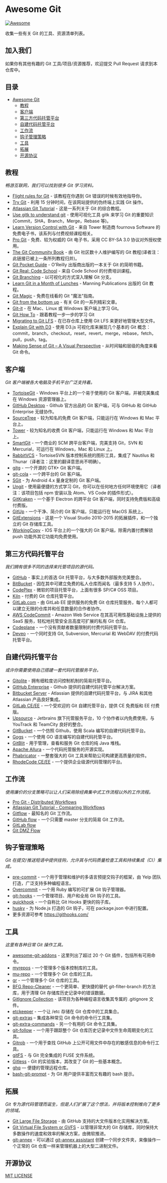 # Awesome Git

[![Awesome](https://cdn.rawgit.com/sindresorhus/awesome/d7305f38d29fed78fa85652e3a63e154dd8e8829/media/badge.svg)](https://github.com/sindresorhus/awesome)

收集一些有关 Git 的工具、资源清单列表。

## 加入我们
如果你有其他有趣的 Git 工具/项目/资源推荐，欢迎提交 Pull Request 请求到本仓库中。

## 目录
- [Awesome Git](#awesome-git)
	- [教程](#教程)
  - [客户端](#客户端)
  - [第三方代码托管平台](#第三方代码托管平台)
  - [自建代码托管平台](#自建代码托管平台)
  - [工作流](#工作流)
  - [钩子管理策略](#钩子管理策略)
  - [工具](#工具)
  - [拓展](#拓展)
  - [开源协议](#开源协议)

## 教程
*畅游互联网，我们可以找到很多 Git 学习资料。*

* [Flight rules for Git](https://github.com/k88hudson/git-flight-rules) - 该教程在你遇到 Git 错误的时候有效地指导你。
* [Try Git](https://try.github.io/) - 利用 15 分钟时间，在该网站提供的伪终端上实践 Git 操作。
* [Atlassian Git Tutorial](https://www.atlassian.com/git/tutorials/) - 这是一系列关于 Git 的综合教程。
* [Use gitk to understand git](https://lostechies.com/joshuaflanagan/2010/09/03/use-gitk-to-understand-git/) - 使用可视化工具 gitk 来学习 Git 的重要知识(Commit，SHA，Branch，Merge，Rebase 等)。
* [Learn Version Control with Git](https://www.git-tower.com/learn/) - 来自 Tower 制造商 fournova Software 的免费电子书，该系列与付费视频课程相关。
* [Pro Git](https://git-scm.com/book/) - 免费、较为权威的 Git 电子书，采用 CC BY-SA 3.0 协议对外授权使用。
* [The Git Community Book](https://schacon.github.io/gitbook/) - 由 Git 社区数十人维护编写的 Git 教程(译者注：此链接已被上一条所列教程归并)。
* [Git Pocket Guide](http://chimera.labs.oreilly.com/books/1230000000561) - O'Reilly 出版商出版的一本关于 Git 的简明书籍。
* [Git Real: Code School](https://www.codeschool.com/courses/git-real/) - 来自 Code School 的付费培训课程。
* [Git Branching](http://pcottle.github.io/learnGitBranching/) - 以可视化的方式深入理解 Git 分支。
* [Learn Git in a Month of Lunches](https://www.manning.com/books/learn-git-in-a-month-of-lunches) - Manning Publications 出版的 Git 教程。
* [Git Magic](http://www-cs-students.stanford.edu/~blynn/gitmagic/index.html) - 免费在线看的 Git "魔法"指南。
* [Git from the bottom up](https://jwiegley.github.io/git-from-the-bottom-up/) - 有关 Git 的一系列精彩文章。
* [Git-it](https://github.com/jlord/git-it-electron) - 在 Mac、Linux 或 Windows 客户端上学习 Git。
* [Git How To](http://githowto.com) - 跟着教程一步一步的学习 Git
* [Migrating to Git LFS](http://vooban.com/en/tips-articles-geek-stuff/migrating-to-git-lfs-for-developing-deep-learning-applications-with-large-files/) - 在已存仓库上使用 Git LFS 来更好地管理大型文件。
* [Explain Git with D3](http://onlywei.github.io/explain-git-with-d3/) - 使用 D3.js 可视化库来展现几个基本的 Git 概念：commit，branch，checkout，reset，revert，merge，rebase，fetch，pull，push，tag。
* [Making Sense of Git – A Visual Perspective](https://appendto.com/2015/06/making-sense-of-git-a-visual-perspective/) - 从时间轴和层级的角度来看 Git 命令。

## 客户端
*Git 客户端被各大电脑及手机平台广泛支持着。*

* [TortoiseGit](https://tortoisegit.org/) - Windows 平台上的一个易于使用的 Git 客户端，并被完美集成在 Windows 资源管理器上。
* [GitHub Desktop](https://desktop.github.com/) - Github 官方出品的 Git 客户端，可与 GitHub 和 GitHub Enterprise 无缝协作。
* [SourceTree](https://www.sourcetreeapp.com/) - 较为知名的免费 Git 客户端，只能运行在 Windows 和 Mac 平台上。
* [Tower](http://www.git-tower.com/) - 较为知名的收费 Git 客户端，只能运行在 Windows 和 Mac 平台上。
* [SmartGit](http://www.syntevo.com/smartgit/) - 一个商业的 SCM 跨平台客户端，完美支持 Git，SVN 和 Mercurial，可运行在 Windows，Mac 和 Linux 上。
* [RabbitVCS](http://rabbitvcs.org/) - TortoiseSVN 版本控制系统的图形工具，集成了 Nautilus 和 Thunar（译者注：这里的翻译意思尚不明确）。
* [gitg](https://wiki.gnome.org/Apps/Gitg/) - 一个开源的 GTK+ Git 客户端。
* [git-cola](http://git-cola.github.io/) - 一个跨平台的 Git 客户端。
* [SGit](https://github.com/sheimi/SGit) - 为 Android 4.x 量身定制的 Git 客户端。
* [Ungit](https://github.com/FredrikNoren/ungit) - 使用最便捷的方式学习 Git，你可以在任何地方任何环境使用它（译者注：该项目包括 npm 安装以及 Atom、VS Code 的插件形式）。
* [GitKraken](https://www.gitkraken.com/) - 一个基于 Electron 的跨平台 Git 客户端，同时支持免费版和高级付费版。
* [GitUp](http://gitup.co) - 一个干净、简介的 Git 客户端，只能运行在 MacOS 系统上。
* [GitExtensions](https://gitextensions.github.io/) - 这是一个 Visual Studio 2010-2015 的拓展插件，和一个独立的 Git 存储库工具。
* [WorkingCopy](https://workingcopyapp.com) - IOS 平台上的一个强大的 Git 客户端，除需内置付费解锁 push 功能外其它功能均免费使用。

## 第三方代码托管平台
*我们拥有很多不同的选择来托管项目的源代码。*

* [GitHub](http://github.com/) - 事实上的首选 Git 托管平台，与大多数外部服务完美整合。
* [BitBucket](http://bitbucket.org/) - 因在其中可建立免费的私人仓库而闻名（最多支持 5 人协作）。
* [CodePlex](https://www.codeplex.com/) - 微软的项目托管平台，上面有很多 SP/C# OSS 项目。
* [Kiln](https://www.fogcreek.com/kiln/) - 付费的 Git 仓库托管平台。
* [GitLab.com](https://about.gitlab.com/gitlab-com/) - 由 GitLab EE 提供服务的免费 Git 仓库托管服务，每个人都可以建立无限的仓库并和任意数量的合作者协作。
* [AWS CodeCommit](https://aws.amazon.com/codecommit/) - Amazon Web Service 在其高可用性基础设施上提供的 SaaS 服务，轻松地托管安全且高度可扩展的私有 Git 仓库。
* [Codeplane](https://codeplane.com/) - 一个没有贡献者数量限制的付费代码托管平台。
* [Deveo](https://deveo.com/) - 一个同时支持 Git, Subversion, Mercurial 和 WebDAV 的付费代码托管平台。

## 自建代码托管平台
*或许你需要使用自己搭建一套代码托管服务平台。*

* [Gitolite](http://gitolite.com/gitolite/) - 拥有细粒度访问控制机制的简易托管平台。
* [GitHub Enterprise](https://enterprise.github.com/) - Github 提供的自建代码托管平台解决方案。
* [Bitbucket Server](https://www.atlassian.com/software/bitbucket/server) - Atlassian 提供的自建代码托管平台，与 JIRA 和其他 Atlassian 产品良好集成。
* [GitLab CE/EE](https://gitlab.com/) - 一个受欢迎的 Git 自建托管平台，提供 CE 免费版和 EE 付费版。
* [Upsource](https://www.jetbrains.com/upsource) - Jetbrains 旗下托管服务平台，10 个协作者以内免费使用，与 YouTrack 和 TeamCity 良好的整合。
* [GitBucket](https://github.com/takezoe/gitbucket/) - 一个仿照 Github，使用 Scala 编写的自建代码托管平台。
* [Gogs](http://gogs.io/) - 一个使用 GO 语言编写的自建代码托管平台。
* [GitBlit](http://gitblit.com/) - 用于管理，查看和服务 Git 仓库的纯 Java 堆栈。
* [Apache Allura](https://allura.apache.org/) - 一个代码托管服务的开源实现。
* [Phabricator](https://www.phacility.com/) - 一整套强大的 Git 工具来帮助公司构建更高质量的软件。
* [RhodeCode CE/EE](https://rhodecode.com/) - 一个提供企业级源代码管理的平台。

## 工作流
*使用廉价的分支策略可以让人们采用除经典集中式工作流程以外的工作流程。*

* [Pro Git - Distributed Workflows](https://git-scm.com/book/it/v2/Distributed-Git-Distributed-Workflows)
* [Atlassian Git Tutorial - Comparing Workflows](https://www.atlassian.com/git/tutorials/comparing-workflows)
* [Gitflow](http://nvie.com/posts/a-successful-git-branching-model/) - 最知名的 Git 工作流。
* [GitHub flow](http://scottchacon.com/2011/08/31/github-flow.html) - 一个只需要 master 分支的简易 Git 工作流。
* [GitLab flow](https://about.gitlab.com/2014/09/29/gitlab-flow/)
* [Git DMZ Flow](https://gist.github.com/djspiewak/9f2f91085607a4859a66)

## 钩子管理策略
*Git 在提交/推送短语中提供挂钩，允许其与代码质量检查工具和持续集成（CI）集成。*

* [pre-commit](http://pre-commit.com/) - 一个用于管理和维护的多语言预提交钩子的框架，由 Yelp 团队打造，广泛支持多种编程语言。
* [Overcommit](https://github.com/brigade/overcommit/) - 一个用 Ruby 编写的可扩展 Git 钩子管理器。
* [git-hooks](https://github.com/icefox/git-hooks/) - 一个管理项目、用户和全局 Git 钩子的工具。
* [quickhook](https://github.com/dirk/quickhook/) - 一个自称比 Git Hooks 更快的钩子库。
* [husky](https://github.com/typicode/husky) - 为 Node.js 打造的 Git 钩子，可在 package.json 中进行配置。
* 更多资源可参考 https://githooks.com/

## 工具
*这里有各种日常 Git 操作工具。*

* [awesome-git-addons](https://github.com/stevemao/awesome-git-addons) - 这里列出了超过 20 个 Git 插件，包括所有可用命令。
* [myrepos](https://myrepos.branchable.com/) - 一个管理多个版本控制库的工具。
* [mu-repo](http://fabioz.github.io/mu-repo/) - 一个管理多个 Git 仓库的工具。
* [gr](http://mixu.net/gr/) - 一个管理多个 Git 仓库的工具。
* [BFG Repo-Cleaner](https://rtyley.github.io/bfg-repo-cleaner/) - 一个更简单、更快捷的替代 git-filter-branch 的方法库，用于清理 Git 存储库历史记录中的错误数据。
* [GitIgnore Collection](https://github.com/github/gitignore) - 该项目为各种编程语言收集其专属的 .gitignore 文件。
* [etckeeper](http://etckeeper.branchable.com/) - 一个让 /etc 存储在 Git 仓库中的工具集合。
* [git-extras](https://github.com/tj/git-extras) – 集成各种常见 Git 命令的命令行工具集。
* [git-extra-commands](https://github.com/unixorn/git-extra-commands) - 另一个有用的 Git 命令工具集。
* [git-follow](https://github.com/nickolasburr/git-follow) - 一个用于跟踪整个 Git 仓库历史记录中文件生命周期变化的工具。
* [Gitrob](https://github.com/michenriksen/gitrob) - 一个用于查找 GitHub 上公开可用文件中存在的敏感信息的命令行工具。
* [gitFS](https://www.presslabs.com/gitfs/) - 与 Git 完全集成的 FUSE 文件系统。
* [Gitless](http://gitless.com/) - Git 的实验版本，其改变了 Git 的一些基本概念。
* [ghq](https://github.com/motemen/ghq) — 便捷的管理远程仓库。
* [bash-git-prompt](https://github.com/magicmonty/bash-git-prompt) - 为 Git 用户提供丰富而又有趣的 bash 提示。

## 拓展
*Git 专为源代码管理而诞生，但是人们扩展了这个想法，并将版本控制推向了更多的领域。*

* [Git Large File Storage](https://git-lfs.github.com/) - 由 GitHub 支持的大文件版本化实用解决方案。
* [Git Virtual File System or GVFS](https://github.com/Microsoft/GVFS) - 以管理非常大的 Git 存储库，同时保持大多数操作的速度和效率的解决方案，由微软推进。
* [git-annex](https://git-annex.branchable.com/) - 可以通过 [git-annex assistant](https://git-annex.branchable.com/assistant/) 创建一个同步文件夹，来像操作一个正常的 Git 仓库一样来管理机器上的大型二进制文件。

## 开源协议
[MIT LICENSE](./LICENSE)